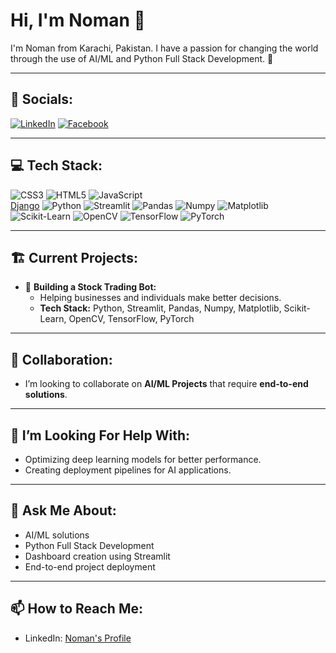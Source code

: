 # Hi, I'm Noman 👋

I'm Noman from Karachi, Pakistan. I have a passion for changing the world through the use of AI/ML and Python Full Stack Development. 🚀  

---

## 🔗 Socials:
[![LinkedIn](https://img.shields.io/badge/LinkedIn-0077B5?style=for-the-badge&logo=linkedin&logoColor=white)](https://www.linkedin.com/in/noman-ishfaq-5750b4238/)
[![Facebook](https://img.shields.io/badge/Facebook-1877F2?style=for-the-badge&logo=facebook&logoColor=white)](https://www.facebook.com/profile.php?id=100077276426037)  

---

## 💻 Tech Stack:
![CSS3](https://img.shields.io/badge/CSS3-1572B6?style=for-the-badge&logo=css3&logoColor=white)
![HTML5](https://img.shields.io/badge/HTML5-E34F26?style=for-the-badge&logo=html5&logoColor=white)
![JavaScript](https://img.shields.io/badge/JavaScript-F7DF1E?style=for-the-badge&logo=javascript&logoColor=black)  
[Django](https://img.shields.io/badge/Django-092E20?style=for-the-badge&logo=django&logoColor=white)
![Python](https://img.shields.io/badge/Python-3776AB?style=for-the-badge&logo=python&logoColor=white)
![Streamlit](https://img.shields.io/badge/Streamlit-FF4B4B?style=for-the-badge&logo=streamlit&logoColor=white)
![Pandas](https://img.shields.io/badge/Pandas-150458?style=for-the-badge&logo=pandas&logoColor=white)
![Numpy](https://img.shields.io/badge/Numpy-013243?style=for-the-badge&logo=numpy&logoColor=white)
![Matplotlib](https://img.shields.io/badge/Matplotlib-4C4C4C?style=for-the-badge&logo=python&logoColor=white)
![Scikit-Learn](https://img.shields.io/badge/Scikit--Learn-F7931E?style=for-the-badge&logo=scikit-learn&logoColor=white)
![OpenCV](https://img.shields.io/badge/OpenCV-5C3EE8?style=for-the-badge&logo=opencv&logoColor=white)
![TensorFlow](https://img.shields.io/badge/TensorFlow-FF6F00?style=for-the-badge&logo=tensorflow&logoColor=white)
![PyTorch](https://img.shields.io/badge/PyTorch-EE4C2C?style=for-the-badge&logo=pytorch&logoColor=white)

---

## 🏗️ Current Projects:
- 🔭 **Building a Stock Trading Bot:**  
  - Helping businesses and individuals make better decisions.
  - **Tech Stack:** Python, Streamlit, Pandas, Numpy, Matplotlib, Scikit-Learn, OpenCV, TensorFlow, PyTorch  

---

## 👯 Collaboration:
- I’m looking to collaborate on **AI/ML Projects** that require **end-to-end solutions**.  

---

## 🤔 I’m Looking For Help With:
- Optimizing deep learning models for better performance.
- Creating deployment pipelines for AI applications.

---

## 💬 Ask Me About:
- AI/ML solutions
- Python Full Stack Development
- Dashboard creation using Streamlit  
- End-to-end project deployment

---

## 📫 How to Reach Me:
- LinkedIn: [Noman's Profile](https://www.linkedin.com/in/noman-ishfaq-5750b4238/)




